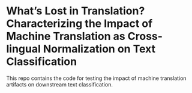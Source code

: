 # What’s Lost in Translation? Characterizing the Impact of Machine Translation as Cross-lingual Normalization on Text Classification

This repo contains the code for testing the impact of machine translation artifacts on downstream text classification.


